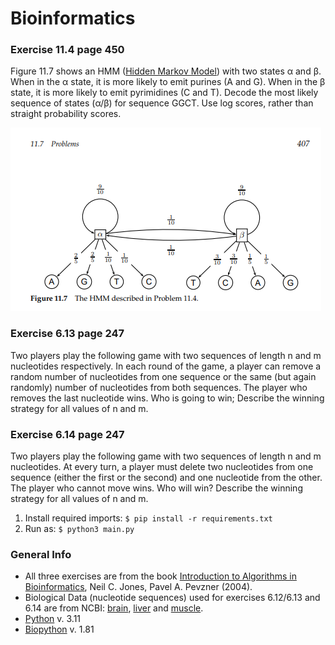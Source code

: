 # Bioinformatics

### Exercise 11.4 page 450
Figure 11.7 shows an HMM ([Hidden Markov Model](https://en.wikipedia.org/wiki/Hidden_Markov_model)) with two states α and β. When in the α state, it is more likely to emit purines (A and G). When in the β state, it is more likely to emit pyrimidines (C and T). Decode the most likely sequence of states (α/β) for sequence GGCT. Use log scores, rather than straight probability scores.

![](images/hidden_markov_model.png)

### Exercise 6.13 page 247
Two players play the following game with two sequences of length n and m nucleotides respectively. In each round of the game, a player can remove a random number of nucleotides from one sequence or the same (but again randomly) number of nucleotides from both sequences. The player who removes the last nucleotide wins. Who is going to win; Describe the winning strategy for all values of n and m.

### Exercise 6.14 page 247
Two players play the following game with two sequences of length n and m nucleotides. At every turn, a player must delete two nucleotides from one sequence (either the first or the second) and one nucleotide from the other. The player who cannot move wins. Who will win? Describe the winning strategy for all values of n and m.

1. Install required imports: ```$ pip install -r requirements.txt```
2. Run as: ```$ python3 main.py```

### General Info
* All three exercises are from the book [Introduction to Algorithms in Bioinformatics](https://g.co/kgs/ArjNe2), Neil C. Jones, Pavel A. Pevzner (2004).
* Biological Data (nucleotide sequences) used for exercises 6.12/6.13 and 6.14 are from NCBI: [brain](https://www.ncbi.nlm.nih.gov/gene/5834), [liver](https://www.ncbi.nlm.nih.gov/gene/5836) and [muscle](https://www.ncbi.nlm.nih.gov/gene/5837).
* [Python](https://www.python.org/) v. 3.11
* [Biopython](https://biopython.org/) v. 1.81

